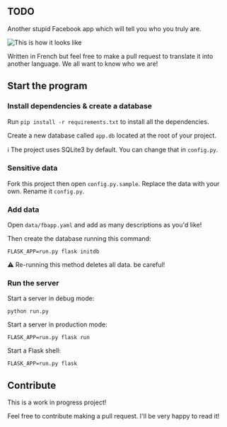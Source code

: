 ## TODO

Another stupid Facebook app which will tell you who you truly are.

![This is how it looks like](https://raw.githubusercontent.com/celine-m-s/flask_test_app/master/animation.gif)

Written in French but feel free to make a pull request to translate it into another language. We all want to know who we are!

## Start the program

### Install dependencies & create a database

Run `pip install -r requirements.txt` to install all the dependencies.

Create a new database called `app.db` located at the root of your project.

:information_source: The project uses SQLite3 by default. You can change that in `config.py`.

### Sensitive data

Fork this project then open `config.py.sample`. Replace the data with your own. Rename it `config.py`.  

### Add data

Open `data/fbapp.yaml` and add as many descriptions as you'd like!

Then create the database running this command:

    FLASK_APP=run.py flask initdb

:warning: Re-running this method deletes all data. be careful!

### Run the server

Start a server in debug mode:

    python run.py

Start a server in production mode:

    FLASK_APP=run.py flask run

Start a Flask shell:

    FLASK_APP=run.py flask

## Contribute

This is a work in progress project!

Feel free to contribute making a pull request. I'll be very happy to read it!

